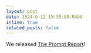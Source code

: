 ```yaml
---
layout: post
date: 2024-6-12 15:59:00-0400
inline: true
related_posts: false
---
```



We released [The Prompt Report](https://arxiv.org/abs/2406.06608)!